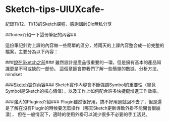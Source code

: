 # Sketch-tips-UIUXcafe-
紀錄11/12、11/13的Sketch課程，感謝講師Dix無私分享


##Index介紹一下這份筆記的內容##

這份筆記針對上課的內容做一些簡單的區分，將兩天的上課內容整合成一份完整的檔案，主要分為以下內容：

###[說在Sketch之前](https://github.com/CelineChou/Sketch-tips-UIUXcafe-/blob/master/Before%20Sketch.md)###
雖然設計是產品很重要的一環，但是擁有基本的產品知識更是不可或缺的一部份。
這個章節會帶我們了解一些簡單的數據、分析方法、mindset

###[Sketch實作內容](https://github.com/CelineChou/Sketch-tips-UIUXcafe-/blob/master/Sketch%20Practice.md)###
Sketch實作內容會不斷強調Symbol的重要性（畢竟Symbol是Sketch的核心價值），以及工作上如何配合許多快捷鍵增進工作效率。

###強大的Plugins介紹###
Plugin雖然很好用，搞不好用過就回不去了，但是還是了解在沒有Plugin的時候要怎麼操作（哪天Sketch更新導致外掛不能開會很崩潰），
但在一般情況下，適時的使用外掛可以減少很多不必要的手工活兒。
